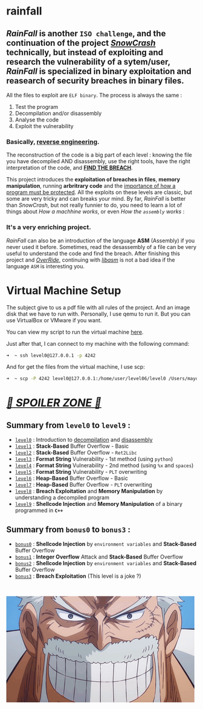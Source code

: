 # rainfall

## _RainFall_ is another `ISO challenge`, and the continuation of the project _[SnowCrash](https://github.com/Nimpoo/snow-crash)_ technically, but instead of exploiting and research the vulnerability of a sytem/user, _RainFall_ is specialized in binary exploitation and reasearch of security breaches in binary files.

All the files to exploit are `ELF binary`. The process is always the same : <br />
1. Test the program <br />
2. Decompilation and/or disassembly <br />
3. Analyse the code <br />
4. Exploit the vulnerability

### Basically, **<u>reverse engineering</u>**.

The reconstruction of the code is a big part of each level : knowing the file you have decomplied AND disassembly, use the right tools, have the right interpretation of the code, and **<u>FIND THE BREACH</u>**.

This project introduces the **exploitation of breaches in files**, **memory manipulation**, running **arbritrary code** and the <u>importance of how a program must be protected</u>. All the exploits on these levels are classic, but some are very tricky and can breaks your mind. By far, _RainFall_ is better than _SnowCrash_, but not really funnier to do, you need to learn a lot of things about _How a machhine works_, or even _How the `assembly` works_ :

### **It's a very enriching project**.

_RainFall_ can also be an introduction of the language **ASM** (Assembly) if you never used it before. Sometimes, read the desassembly of a file can be very useful to understand the code and find the breach. After finishing this project and _[OverRide](https://github.com/Nimpoo/override)_, continuing with _[libasm](https://github.com/Nimpoo/libasm)_ is not a bad idea if the language `ASM` is interesting you.

# Virtual Machine Setup

The subject give to us a pdf file with all rules of the project. And an image disk that we have to run with. Personally, I use qemu to run it. But you can use VirtualBox or VMware if you want.

You can view my script to run the virtual machine [here](assets/run.sh).

Just after that, I can connect to my machine with the following command:

```sh
➜  ~ ssh level0@127.0.0.1 -p 4242
```

And for get the files from the virtual machine, I use scp:

```sh
➜  ~ scp -P 4242 level0@127.0.0.1:/home/user/level06/level0 /Users/mayoub/Desktop
```

# _<u>🚨 SPOILER ZONE 🚨</u>_

## Summary from `level0` to `level9` :
- [`level0`](./level0/walkthrough) : Introduction to <u>decompilation</u> and <u>disassembly</u>
- [`level1`](./level1/walkthrough) : **Stack-Based** Buffer Overflow - Basic
- [`level2`](./level2/walkthrough) : **Stack-Based** Buffer Overflow - `Ret2Libc`
- [`level3`](./level3/walkthrough) : **Format String** Vulnerability - 1st method (using `python`)
- [`level4`](./level4/walkthrough) : **Format String** Vulnerability - 2nd method (using `%x` and `spaces`)
- [`level5`](./level5/walkthrough) : **Format String** Vulnerability - `PLT` overwriting
- [`level6`](./level6/walkthrough) : **Heap-Based** Buffer Overflow - Basic
- [`level7`](./level7/walkthrough) : **Heap-Based** Buffer Overflow - `PLT` overwriting
- [`level8`](./level8/walkthrough) : **Breach Exploitation** and **Memory Manipulation** by understanding a decompiled program 
- [`level9`](./level9/walkthrough) : **Shellcode Injection** and **Memory Manipulation** of a binary programmed in **`C++`**

## Summary from `bonus0` to `bonus3` :
- [`bonus0`](./bonus0/walkthrough) : **Shellcode Injection** by `environment variables` and **Stack-Based** Buffer Overflow
- [`bonus1`](./bonus1/walkthrough) : **Integer Overflow** Attack and **Stack-Based** Buffer Overflow
- [`bonus2`](./bonus2/walkthrough) : **Shellcode Injection** by `environment variables` and **Stack-Based** Buffer Overflow
- [`bonus3`](./bonus3/walkthrough) : **Breach Exploitation** (This level is a joke ?)

<br />

![Garp](assets/Garp.gif)
